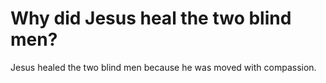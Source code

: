 # Why did Jesus heal the two blind men?

Jesus healed the two blind men because he was moved with compassion.
